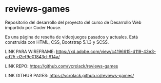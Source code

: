 # reviews-games
Repositorio del desarrollo del proyecto del curso de Desarrollo Web impartido por Coder House.

Es una página de reseña de videojuegos pasados y actuales. Está construida con HTML, CSS, Bootstrap 5.1.3 y SCSS.

LINK PARA WIREFRAME:
https://xd.adobe.com/view/c4196615-d119-43e3-ad25-d2ef9e01843d-914a/

LINK REPO:
https://github.com/vcrolack/reviews-games

LINK GITHUB PAGES:
https://vcrolack.github.io/reviews-games/